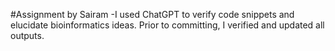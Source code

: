 #Assignment by Sairam
-I used ChatGPT to verify code snippets and elucidate bioinformatics ideas.  Prior to committing, I verified and updated all outputs.
